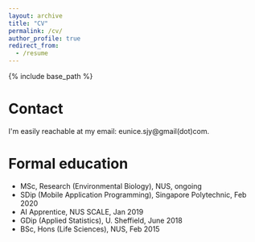 ```yaml
---
layout: archive
title: "CV"
permalink: /cv/
author_profile: true
redirect_from:
  - /resume
---
```


{% include base_path %}

# Contact
I'm easily reachable at my email: eunice.sjy@gmail(dot)com.

# Formal education
- MSc, Research (Environmental Biology), NUS, ongoing
- SDip (Mobile Application Programming), Singapore Polytechnic, Feb 2020
- AI Apprentice, NUS SCALE, Jan 2019 
- GDip (Applied Statistics), U. Sheffield, June 2018
- BSc, Hons (Life Sciences), NUS, Feb 2015 